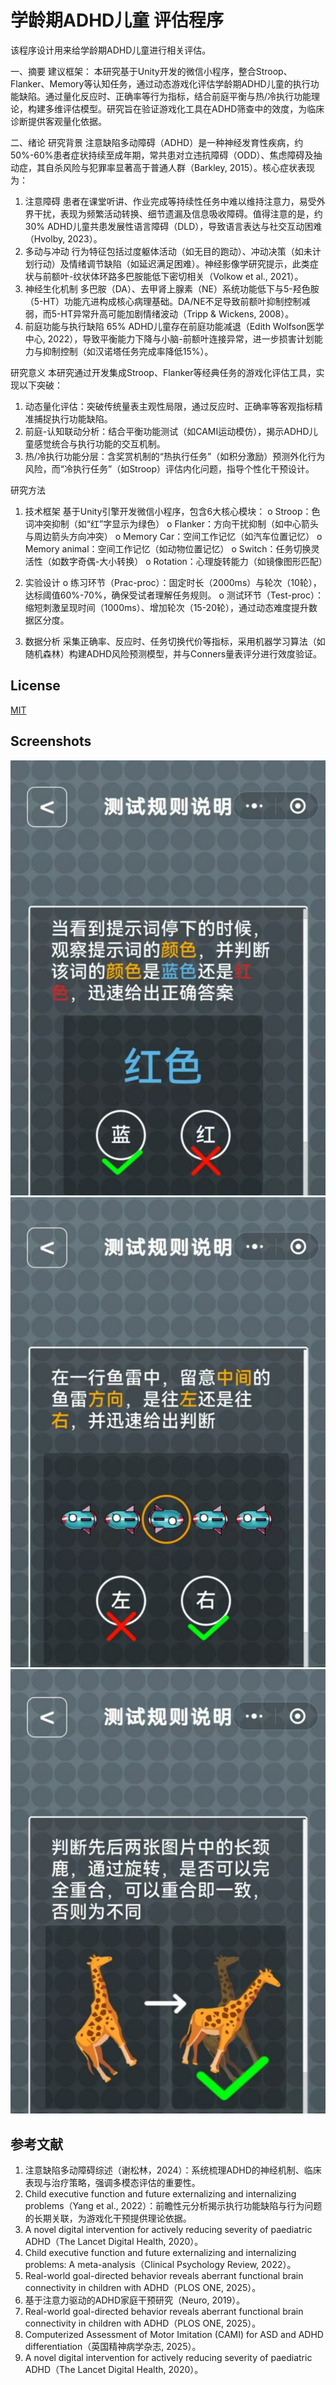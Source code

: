 
# 学龄期ADHD儿童 评估程序

该程序设计用来给学龄期ADHD儿童进行相关评估。

一、摘要
建议框架：
本研究基于Unity开发的微信小程序，整合Stroop、Flanker、Memory等认知任务，通过动态游戏化评估学龄期ADHD儿童的执行功能缺陷。通过量化反应时、正确率等行为指标，结合前庭平衡与热/冷执行功能理论，构建多维评估模型。研究旨在验证游戏化工具在ADHD筛查中的效度，为临床诊断提供客观量化依据。

二、绪论
研究背景
注意缺陷多动障碍（ADHD）是一种神经发育性疾病，约50%-60%患者症状持续至成年期，常共患对立违抗障碍（ODD）、焦虑障碍及抽动症，其自杀风险与犯罪率显著高于普通人群（Barkley, 2015）。核心症状表现为：
1.	注意障碍
患者在课堂听讲、作业完成等持续性任务中难以维持注意力，易受外界干扰，表现为频繁活动转换、细节遗漏及信息吸收障碍。值得注意的是，约30% ADHD儿童共患发展性语言障碍（DLD），导致语言表达与社交互动困难（Hvolby, 2023）。
2.	多动与冲动
行为特征包括过度躯体活动（如无目的跑动）、冲动决策（如未计划行动）及情绪调节缺陷（如延迟满足困难）。神经影像学研究提示，此类症状与前额叶-纹状体环路多巴胺能低下密切相关（Volkow et al., 2021）。
3.	神经生化机制
多巴胺（DA）、去甲肾上腺素（NE）系统功能低下与5-羟色胺（5-HT）功能亢进构成核心病理基础。DA/NE不足导致前额叶抑制控制减弱，而5-HT异常升高可能加剧情绪波动（Tripp & Wickens, 2008）。
4.	前庭功能与执行缺陷
65% ADHD儿童存在前庭功能减退（Edith Wolfson医学中心, 2022），导致平衡能力下降与小脑-前额叶连接异常，进一步损害计划能力与抑制控制（如汉诺塔任务完成率降低15%）。

研究意义
本研究通过开发集成Stroop、Flanker等经典任务的游戏化评估工具，实现以下突破：
1.	动态量化评估：突破传统量表主观性局限，通过反应时、正确率等客观指标精准捕捉执行功能缺陷。
2.	前庭-认知联动分析：结合平衡功能测试（如CAMI运动模仿），揭示ADHD儿童感觉统合与执行功能的交互机制。
3.	热/冷执行功能分层：含奖赏机制的“热执行任务”（如积分激励）预测外化行为风险，而“冷执行任务”（如Stroop）评估内化问题，指导个性化干预设计。

研究方法
1.	技术框架
基于Unity引擎开发微信小程序，包含6大核心模块：
o	Stroop：色词冲突抑制（如“红”字显示为绿色）
o	Flanker：方向干扰抑制（如中心箭头与周边箭头方向冲突）
o	Memory Car：空间工作记忆（如汽车位置记忆）
o	Memory animal：空间工作记忆（如动物位置记忆）
o	Switch：任务切换灵活性（如数字奇偶-大小转换）
o	Rotation：心理旋转能力（如镜像图形匹配）

2.	实验设计
o	练习环节（Prac-proc）：固定时长（2000ms）与轮次（10轮），达标阈值60%-70%，确保受试者理解任务规则。
o	测试环节（Test-proc）：缩短刺激呈现时间（1000ms）、增加轮次（15-20轮），通过动态难度提升数据区分度。
3.	数据分析
采集正确率、反应时、任务切换代价等指标，采用机器学习算法（如随机森林）构建ADHD风险预测模型，并与Conners量表评分进行效度验证。


## License

[MIT](https://choosealicense.com/licenses/mit/)


## Screenshots

![App Screenshot](https://github.com/lijingjie5/PE/blob/main/图片1.jpg)
![App Screenshot](https://github.com/lijingjie5/PE/blob/main/图片3.jpg)
![App Screenshot](https://github.com/lijingjie5/PE/blob/main/图片13.jpg)


## 参考文献

1.	注意缺陷多动障碍综述（谢松林，2024）：系统梳理ADHD的神经机制、临床表现与治疗策略，强调多模态评估的重要性。
2.	Child executive function and future externalizing and internalizing problems（Yang et al., 2022）：前瞻性元分析揭示执行功能缺陷与行为问题的长期关联，为游戏化干预提供理论依据。
3.	A novel digital intervention for actively reducing severity of paediatric ADHD（The Lancet Digital Health, 2020）。
4.	Child executive function and future externalizing and internalizing problems: A meta-analysis（Clinical Psychology Review, 2022）。
5.	Real-world goal-directed behavior reveals aberrant functional brain connectivity in children with ADHD（PLOS ONE, 2025）。
6.	基于注意力驱动的ADHD家庭干预研究（Neuro, 2019）。
7.	Real-world goal-directed behavior reveals aberrant functional brain connectivity in children with ADHD（PLOS ONE, 2025）。
8.	Computerized Assessment of Motor Imitation (CAMI) for ASD and ADHD differentiation（英国精神病学杂志, 2025）。
9.	A novel digital intervention for actively reducing severity of paediatric ADHD（The Lancet Digital Health, 2020）。
